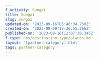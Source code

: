 ```yaml
---
f_activity: Sungai
title: Sungai
slug: sungai
updated-on: '2023-09-16T05:46:34.750Z'
created-on: '2023-09-09T17:36:55.266Z'
published-on: '2023-09-16T12:07:38.345Z'
f_type: cms/destination-type/places.md
layout: '[partner-category].html'
tags: partner-category
---
```



